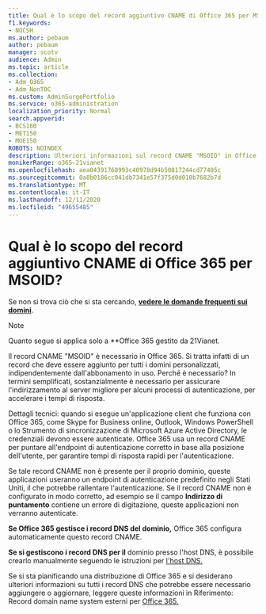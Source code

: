 ```yaml
---
title: Qual è lo scopo del record aggiuntivo CNAME di Office 365 per MSOID?
f1.keywords:
- NOCSH
ms.author: pebaum
author: pebaum
manager: scotv
audience: Admin
ms.topic: article
ms.collection:
- Adm_O365
- Adm_NonTOC
ms.custom: AdminSurgePortfolio
ms.service: o365-administration
localization_priority: Normal
search.appverid:
- BCS160
- MET150
- MOE150
ROBOTS: NOINDEX
description: Ulteriori informazioni sul record CNAME "MSOID" in Office 365 che indirizza l'utente al server migliore per i processi di autenticazione, in modo da ottenere una risposta più rapida.
monikerRange: o365-21vianet
ms.openlocfilehash: aea04391768993c40978d94b50817244cd77405c
ms.sourcegitcommit: 0a8b0186cc041db7341e57f375d0d010b7682b7d
ms.translationtype: MT
ms.contentlocale: it-IT
ms.lasthandoff: 12/11/2020
ms.locfileid: "49655485"
---
```

# <a name="whats-the-purpose-of-the-office-365-cname-record-for-msoid"></a>Qual è lo scopo del record aggiuntivo CNAME di Office 365 per MSOID?

 Se non si trova ciò che si sta cercando, **[vedere le domande frequenti sui domini](../setup/domains-faq.yml)**. 
> [!NOTE]
> Quanto segue si applica solo a **Office 365 gestito da 21Vianet.
  
Il record CNAME "MSOID" è necessario in Office 365. Si tratta infatti di un record che deve essere aggiunto per tutti i domini personalizzati, indipendentemente dall'abbonamento in uso. Perché è necessario? In termini semplificati, sostanzialmente è necessario per assicurare l'indirizzamento al server migliore per alcuni processi di autenticazione, per accelerare i tempi di risposta.
  
Dettagli tecnici: quando si esegue un'applicazione client che funziona con Office 365, come Skype for Business online, Outlook, Windows PowerShell o lo Strumento di sincronizzazione di Microsoft Azure Active Directory, le credenziali devono essere autenticate. Office 365 usa un record CNAME per puntare all'endpoint di autenticazione corretto in base alla posizione dell'utente, per garantire tempi di risposta rapidi per l'autenticazione.
  
Se tale record CNAME non è presente per il proprio dominio, queste applicazioni useranno un endpoint di autenticazione predefinito negli Stati Uniti, il che potrebbe rallentare l'autenticazione. Se il record CNAME non è configurato in modo corretto, ad esempio se il campo **Indirizzo di puntamento** contiene un errore di digitazione, queste applicazioni non verranno autenticate.
  
 **Se Office 365 gestisce i record DNS del dominio,** Office 365 configura automaticamente questo record CNAME. 
  
 **Se si gestiscono i record DNS per il** dominio presso l'host DNS, è possibile crearlo manualmente seguendo le istruzioni per [l'host DNS.](https://docs.microsoft.com/microsoft-365/admin/get-help-with-domains/create-dns-records-at-any-dns-hosting-provider)
  
Se si sta pianificando una distribuzione di Office 365 e si desiderano ulteriori informazioni su tutti i record DNS che potrebbe essere necessario aggiungere o aggiornare, leggere queste informazioni in Riferimento: Record domain name system esterni per [Office 365.](https://go.microsoft.com/fwlink/?LinkId=579013)
  

